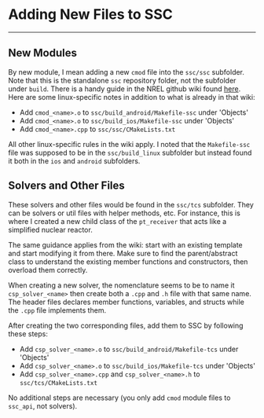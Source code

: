 # Adding New Files to SSC
---
## New Modules
By new module, I mean adding a new `cmod` file into the `ssc/ssc` subfolder. Note that this is the standalone `ssc` repository folder, not the subfolder under `build`. There is a handy guide in the NREL github wiki found [here](https://github.com/NREL/ssc/wiki/SSC-Compute-Modules). Here are some linux-specific notes in addition to what is already in that wiki:

- Add `cmod_<name>.o` to `ssc/build_android/Makefile-ssc` under 'Objects'
- Add `cmod_<name>.o` to `ssc/build_ios/Makefile-ssc` under 'Objects'
- Add `cmod_<name>.cpp` to `ssc/ssc/CMakeLists.txt`

All other linux-specific rules in the wiki apply. I noted that the `Makefile-ssc` file was supposed to be in the `ssc/build_linux` subfolder but instead found it both in the `ios` and `android` subfolders. 

## Solvers and Other Files
These solvers and other files would be found in the `ssc/tcs` subfolder. They can be solvers or util files with helper methods, etc. For instance, this is where I created a new child class of the `pt_receiver` that acts like a simplified nuclear reactor. 

The same guidance applies from the wiki: start with an existing template and start modifying it from there. Make sure to find the parent/abstract class to understand the existing member functions and constructors, then overload them correctly. 

When creating a new solver, the nomenclature seems to be to name it `csp_solver_<name>` then create both a `.cpp` and `.h` file with that same name. The header files declares member functions, variables, and structs while the `.cpp` file implements them. 

After creating the two corresponding files, add them to SSC by following these steps:

- Add `csp_solver_<name>.o` to `ssc/build_android/Makefile-tcs` under 'Objects'
- Add `csp_solver_<name>.o` to `ssc/build_ios/Makefile-tcs` under 'Objects'
- Add `csp_solver_<name>.cpp` and `csp_solver_<name>.h` to `ssc/tcs/CMakeLists.txt`

No additional steps are necessary (you only add `cmod` module files to `ssc_api`, not solvers). 